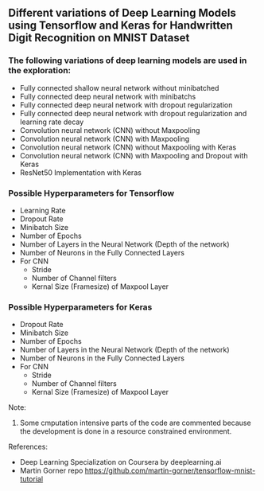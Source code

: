 ## Different variations of Deep Learning Models using Tensorflow and Keras for Handwritten Digit Recognition on MNIST Dataset

### The following variations of deep learning models are used in the exploration:
* Fully connected shallow neural network without minibatched
* Fully connected deep neural network with minibatchs
* Fully connected deep neural network with dropout regularization
* Fully connected deep neural network with dropout regularization and learning rate decay
* Convolution neural network (CNN) without Maxpooling
* Convolution neural network (CNN) with Maxpooling
* Convolution neural network (CNN) without Maxpooling with Keras
* Convolution neural network (CNN) with Maxpooling and Dropout with Keras
* ResNet50 Implementation with Keras

### Possible Hyperparameters for Tensorflow
* Learning Rate
* Dropout Rate
* Minibatch Size
* Number of Epochs
* Number of Layers in the Neural Network (Depth of the network)
* Number of Neurons in the Fully Connected Layers
* For CNN
  * Stride
  * Number of Channel filters
  * Kernal Size (Framesize) of Maxpool Layer
  
### Possible Hyperparameters for Keras
* Dropout Rate
* Minibatch Size
* Number of Epochs
* Number of Layers in the Neural Network (Depth of the network)
* Number of Neurons in the Fully Connected Layers
* For CNN
  * Stride
  * Number of Channel filters
  * Kernal Size (Framesize) of Maxpool Layer
  
Note: 
1. Some cmputation intensive parts of the code are commented because the development is done in a resource constrained environment. 

References:
* Deep Learning Specialization on Coursera by deeplearning.ai
* Martin Gorner repo https://github.com/martin-gorner/tensorflow-mnist-tutorial